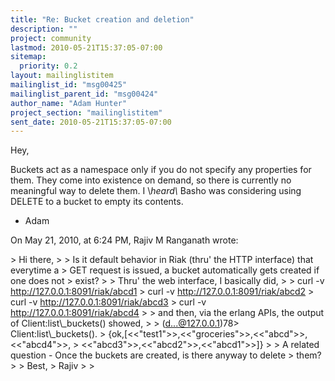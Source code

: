 ```yaml
---
title: "Re: Bucket creation and deletion"
description: ""
project: community
lastmod: 2010-05-21T15:37:05-07:00
sitemap:
  priority: 0.2
layout: mailinglistitem
mailinglist_id: "msg00425"
mailinglist_parent_id: "msg00424"
author_name: "Adam Hunter"
project_section: "mailinglistitem"
sent_date: 2010-05-21T15:37:05-07:00
---
```



Hey,

Buckets act as a namespace only if you do not specify any properties for them. 
They come into existence on demand, so there is currently no meaningful way to 
delete them. I \\*heard\\* Basho was considering using DELETE to a bucket to empty 
its contents.

- Adam


On May 21, 2010, at 6:24 PM, Rajiv M Ranganath wrote:

&gt; Hi there,
&gt; 
&gt; Is it default behavior in Riak (thru' the HTTP interface) that everytime a 
&gt; GET request is issued, a bucket automatically gets created if one does not 
&gt; exist?
&gt; 
&gt; Thru' the web interface, I basically did,
&gt; 
&gt; curl -v http://127.0.0.1:8091/riak/abcd1
&gt; curl -v http://127.0.0.1:8091/riak/abcd2
&gt; curl -v http://127.0.0.1:8091/riak/abcd3
&gt; curl -v http://127.0.0.1:8091/riak/abcd4
&gt; 
&gt; and then, via the erlang APIs, the output of Client:list\\_buckets() showed,
&gt; 
&gt; (d...@127.0.0.1)78&gt; Client:list\\_buckets().
&gt; {ok,[&lt;&lt;"test1"&gt;&gt;,&lt;&lt;"groceries"&gt;&gt;,&lt;&lt;"abcd"&gt;&gt;,&lt;&lt;"abcd4"&gt;&gt;,
&gt; &lt;&lt;"abcd3"&gt;&gt;,&lt;&lt;"abcd2"&gt;&gt;,&lt;&lt;"abcd1"&gt;&gt;]}
&gt; 
&gt; A related question - Once the buckets are created, is there anyway to delete 
&gt; them?
&gt; 
&gt; Best,
&gt; Rajiv
&gt; 
&gt; 
